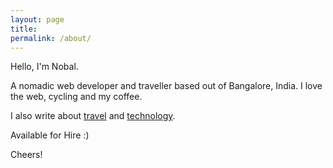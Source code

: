 ```yaml
---
layout: page
title:
permalink: /about/
---
```



Hello, I'm Nobal.

A nomadic web developer and traveller based out of Bangalore, India. I love the web, cycling and my coffee.

I also write about [travel](http://nobal.in/tags/#Travel) and [technology](http://nobal.in/tags/#Technology).

Available for Hire :)

Cheers!
